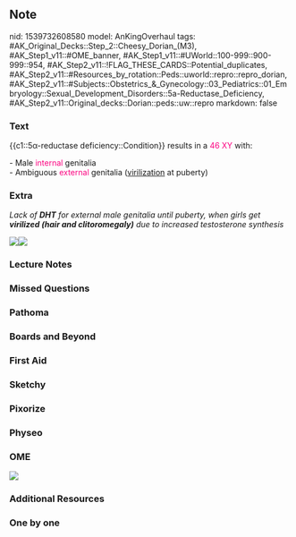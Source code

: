 ## Note
nid: 1539732608580
model: AnKingOverhaul
tags: #AK_Original_Decks::Step_2::Cheesy_Dorian_(M3), #AK_Step1_v11::#OME_banner, #AK_Step1_v11::#UWorld::100-999::900-999::954, #AK_Step2_v11::!FLAG_THESE_CARDS::Potential_duplicates, #AK_Step2_v11::#Resources_by_rotation::Peds::uworld::repro::repro_dorian, #AK_Step2_v11::#Subjects::Obstetrics_&_Gynecology::03_Pediatrics::01_Embryology::Sexual_Development_Disorders::5a-Reductase_Deficiency, #AK_Step2_v11::Original_decks::Dorian::peds::uw::repro
markdown: false

### Text
{{c1::5α-reductase deficiency::Condition}} results in a
<font color="#FC0280">46 XY</font> with:
<div>
  - Male <font color="#FC0280">internal</font> genitalia
</div>
<div>
  - Ambiguous <font color="#FC0280">external</font> genitalia
  (<u>virilization</u> at puberty)
</div>

### Extra
<i>Lack of <b>DHT</b> for external male genitalia until puberty,
when girls get <b>virilized (hair and clitoromegaly)</b> due to
increased testosterone synthesis</i>
<div>
  <div>
    <i><img src="paste-351160821088257.jpg"><img src=
    "paste-9045308499558401.jpg"></i>
  </div>
</div>

### Lecture Notes


### Missed Questions


### Pathoma


### Boards and Beyond


### First Aid


### Sketchy


### Pixorize


### Physeo


### OME
<div class="ome-widget">
  <a href="https://onlinemeded.org?ref=anki"><img src=
  "_OME_AnkiFlashcards_General_4.png"></a>
</div>

### Additional Resources


### One by one


